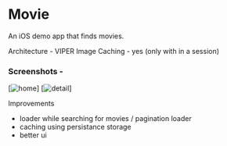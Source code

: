 # Movie
An iOS demo app that finds movies.

Architecture - VIPER 
Image Caching - yes (only with in a session)

### Screenshots - 
[![home](https://github.com/rishavkohli/Movie/tree/main/ScreenShots/home.png)]
[![detail](https://github.com/rishavkohli/Movie/tree/main/ScreenShots/detail.png)]

Improvements 
- loader while searching for movies / pagination loader
- caching using persistance storage
- better ui 
